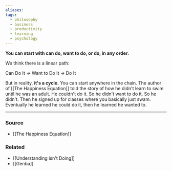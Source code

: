 ```yaml
---
aliases: 
tags:
  - philosophy
  - business
  - productivity
  - learning
  - psychology
---
```

**You can start with can do, want to do, or do, in any order.**

We think there is a linear path:

Can Do It → Want to Do It → Do It

But in reality, **it's a cycle.** You can start anywhere in the chain. The  author of [[The Happiness Equation]] told the story of how he didn't learn to swim until he was an adult. He couldn't do it. So he didn't want to do it. So he didn't. Then he signed up for classes where you basically just swam. Eventually he learned he could do it, then he learned he wanted to.

---

### Source
- [[The Happiness Equation]]

### Related
- [[Understanding isn't Doing]] 
- [[Genba]]